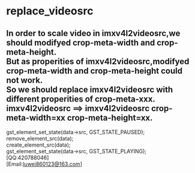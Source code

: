 # replace_videosrc  
In order to scale video in imxv4l2videosrc,we should modifyed crop-meta-width and crop-meta-height.  
But as properities of imxv4l2videosrc,modifyed crop-meta-width and crop-meta-height could not work.  
So we should replace imxv4l2videosrc with different properities of crop-meta-xxx.   
imxv4l2videosrc ==> imxv4l2videosrc crop-meta-width=xx crop-meta-height=xx.  
---------------------------------------------------------------------------------------------------  
gst_element_set_state(data->src, GST_STATE_PAUSED);  
remove_element_src(data);  
create_element_src(data);  
gst_element_set_state(data->src, GST_STATE_PLAYING);  
[QQ:420788046]  
[Email:luwei860123@163.com]  

